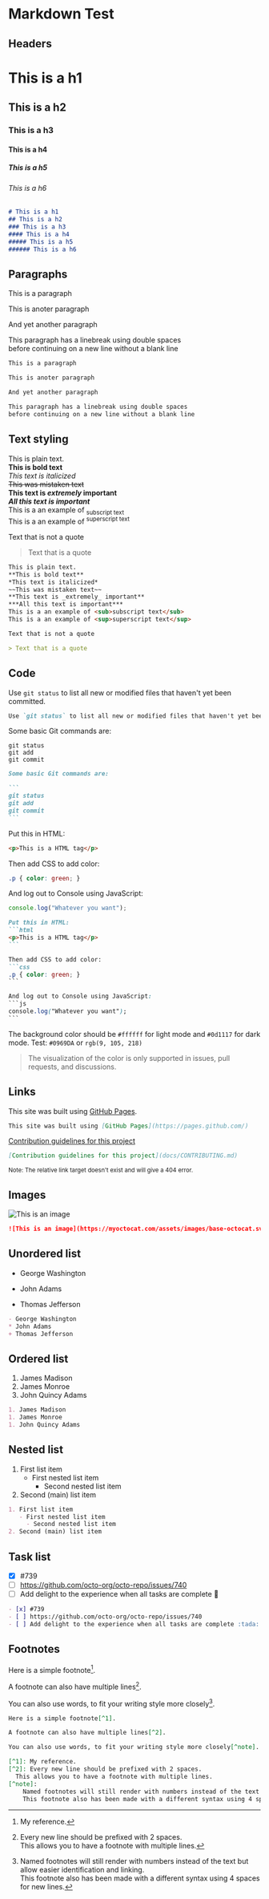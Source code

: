 # Markdown Test

## Headers

# This is a h1
## This is a h2
### This is a h3
#### This is a h4
##### This is a h5
###### This is a h6

```md
# This is a h1
## This is a h2
### This is a h3
#### This is a h4
##### This is a h5
###### This is a h6
```

## Paragraphs

This is a paragraph

This is anoter paragraph

And yet another paragraph

This paragraph has a linebreak using double spaces  
before continuing on a new line without a blank line

```md
This is a paragraph

This is anoter paragraph

And yet another paragraph

This paragraph has a linebreak using double spaces  
before continuing on a new line without a blank line
```

## Text styling

This is plain text.  
**This is bold text**  
*This text is italicized*  
~~This was mistaken text~~  
**This text is _extremely_ important**  
***All this text is important***  
This is a an example of <sub>subscript text</sub>  
This is a an example of <sup>superscript text</sup>  

Text that is not a quote

> Text that is a quote

```md
This is plain text.  
**This is bold text**  
*This text is italicized*  
~~This was mistaken text~~  
**This text is _extremely_ important**  
***All this text is important***  
This is a an example of <sub>subscript text</sub>  
This is a an example of <sup>superscript text</sup>  

Text that is not a quote

> Text that is a quote
```

## Code

Use `git status` to list all new or modified files that haven't yet been committed.

```md
Use `git status` to list all new or modified files that haven't yet been committed.
```

Some basic Git commands are:

```
git status
git add
git commit
```

````md
Some basic Git commands are:

```
git status
git add
git commit
```
````

Put this in HTML:
```html
<p>This is a HTML tag</p>
```

Then add CSS to add color:
```css
.p { color: green; }
```

And log out to Console using JavaScript:
```js
console.log("Whatever you want");
```

````md
Put this in HTML:
```html
<p>This is a HTML tag</p>
```

Then add CSS to add color:
```css
.p { color: green; }
```

And log out to Console using JavaScript:
```js
console.log("Whatever you want");
```
````

The background color should be `#ffffff` for light mode and `#0d1117` for dark mode. Test: `#0969DA` or `rgb(9, 105, 218)`

> The visualization of the color is only supported in issues, pull requests, and discussions.

## Links

This site was built using [GitHub Pages](https://pages.github.com/).

```md
This site was built using [GitHub Pages](https://pages.github.com/)
```

[Contribution guidelines for this project](docs/CONTRIBUTING.md)

```md
[Contribution guidelines for this project](docs/CONTRIBUTING.md)
```

<small>Note: The relative link target doesn't exist and will give a 404 error.</small>

## Images

![This is an image](https://myoctocat.com/assets/images/base-octocat.svg)

```md
![This is an image](https://myoctocat.com/assets/images/base-octocat.svg)
```

## Unordered list

- George Washington
* John Adams
+ Thomas Jefferson

```md
- George Washington
* John Adams
+ Thomas Jefferson
```

## Ordered list

1. James Madison
1. James Monroe
1. John Quincy Adams

```md
1. James Madison
1. James Monroe
1. John Quincy Adams
```

## Nested list

1. First list item
   - First nested list item
     - Second nested list item
2. Second (main) list item

```md
1. First list item
   - First nested list item
     - Second nested list item
2. Second (main) list item
```

## Task list

- [x] #739
- [ ] https://github.com/octo-org/octo-repo/issues/740
- [ ] Add delight to the experience when all tasks are complete :tada:

```md
- [x] #739
- [ ] https://github.com/octo-org/octo-repo/issues/740
- [ ] Add delight to the experience when all tasks are complete :tada:
```

## Footnotes

Here is a simple footnote[^1].

A footnote can also have multiple lines[^2].  

You can also use words, to fit your writing style more closely[^note].

[^1]: My reference.
[^2]: Every new line should be prefixed with 2 spaces.  
  This allows you to have a footnote with multiple lines.
[^note]:
    Named footnotes will still render with numbers instead of the text but allow easier identification and linking.  
    This footnote also has been made with a different syntax using 4 spaces for new lines.

```md
Here is a simple footnote[^1].

A footnote can also have multiple lines[^2].  

You can also use words, to fit your writing style more closely[^note].

[^1]: My reference.
[^2]: Every new line should be prefixed with 2 spaces.  
  This allows you to have a footnote with multiple lines.
[^note]:
    Named footnotes will still render with numbers instead of the text but allow easier identification and linking.  
    This footnote also has been made with a different syntax using 4 spaces for new lines.
```
